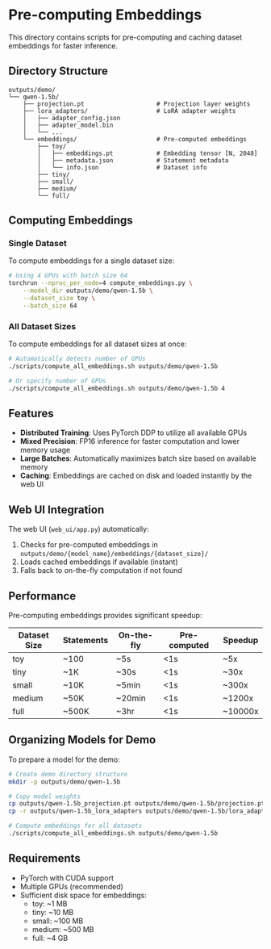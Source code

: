 # Pre-computing Embeddings

This directory contains scripts for pre-computing and caching dataset embeddings for faster inference.

## Directory Structure

```
outputs/demo/
└── qwen-1.5b/
    ├── projection.pt                    # Projection layer weights
    ├── lora_adapters/                   # LoRA adapter weights
    │   ├── adapter_config.json
    │   ├── adapter_model.bin
    │   └── ...
    └── embeddings/                      # Pre-computed embeddings
        ├── toy/
        │   ├── embeddings.pt            # Embedding tensor [N, 2048]
        │   ├── metadata.json            # Statement metadata
        │   └── info.json                # Dataset info
        ├── tiny/
        ├── small/
        ├── medium/
        └── full/
```

## Computing Embeddings

### Single Dataset

To compute embeddings for a single dataset size:

```bash
# Using 4 GPUs with batch size 64
torchrun --nproc_per_node=4 compute_embeddings.py \
    --model_dir outputs/demo/qwen-1.5b \
    --dataset_size toy \
    --batch_size 64
```

### All Dataset Sizes

To compute embeddings for all dataset sizes at once:

```bash
# Automatically detects number of GPUs
./scripts/compute_all_embeddings.sh outputs/demo/qwen-1.5b

# Or specify number of GPUs
./scripts/compute_all_embeddings.sh outputs/demo/qwen-1.5b 4
```

## Features

- **Distributed Training**: Uses PyTorch DDP to utilize all available GPUs
- **Mixed Precision**: FP16 inference for faster computation and lower memory usage
- **Large Batches**: Automatically maximizes batch size based on available memory
- **Caching**: Embeddings are cached on disk and loaded instantly by the web UI

## Web UI Integration

The web UI (`web_ui/app.py`) automatically:
1. Checks for pre-computed embeddings in `outputs/demo/{model_name}/embeddings/{dataset_size}/`
2. Loads cached embeddings if available (instant)
3. Falls back to on-the-fly computation if not found

## Performance

Pre-computing embeddings provides significant speedup:

| Dataset Size | Statements | On-the-fly | Pre-computed | Speedup |
|--------------|-----------|------------|--------------|---------|
| toy          | ~100      | ~5s        | <1s          | ~5x     |
| tiny         | ~1K       | ~30s       | <1s          | ~30x    |
| small        | ~10K      | ~5min      | <1s          | ~300x   |
| medium       | ~50K      | ~20min     | <1s          | ~1200x  |
| full         | ~500K     | ~3hr       | <1s          | ~10000x |

## Organizing Models for Demo

To prepare a model for the demo:

```bash
# Create demo directory structure
mkdir -p outputs/demo/qwen-1.5b

# Copy model weights
cp outputs/qwen-1.5b_projection.pt outputs/demo/qwen-1.5b/projection.pt
cp -r outputs/qwen-1.5b_lora_adapters outputs/demo/qwen-1.5b/lora_adapters

# Compute embeddings for all datasets
./scripts/compute_all_embeddings.sh outputs/demo/qwen-1.5b
```

## Requirements

- PyTorch with CUDA support
- Multiple GPUs (recommended)
- Sufficient disk space for embeddings:
  - toy: ~1 MB
  - tiny: ~10 MB
  - small: ~100 MB
  - medium: ~500 MB
  - full: ~4 GB
